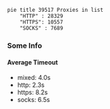 
```mermaid
pie title 39517 Proxies in list
    "HTTP" : 28329
    "HTTPS": 10557
    "SOCKS" : 7689
```

### Some Info
#### Average Timeout

- mixed: 4.0s
- http: 2.3s
- https: 8.2s
- socks: 6.5s